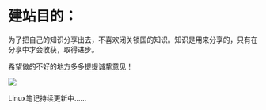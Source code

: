 # 建站目的：

​	为了把自己的知识分享出去，不喜欢闭关锁国的知识。知识是用来分享的，只有在分享中才会收获，取得进步。

希望做的不好的地方多多提提诚挚意见！

![](https://img0.baidu.com/it/u=292681733,1819021465&fm=253&fmt=auto&app=138&f=JPEG?w=285&h=285)

Linux笔记持续更新中......